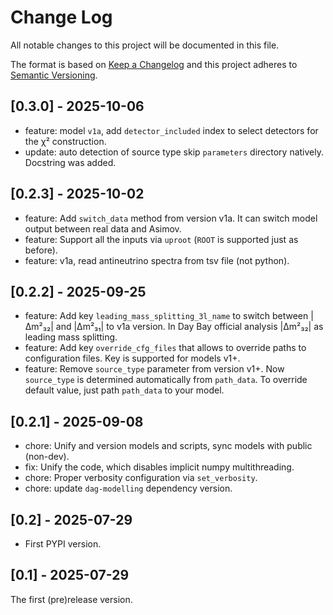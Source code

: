 # Change Log

All notable changes to this project will be documented in this file.

The format is based on [Keep a Changelog](http://keepachangelog.com/)
and this project adheres to [Semantic Versioning](http://semver.org/).

## [0.3.0] - 2025-10-06

- feature: model `v1a`, add `detector_included` index to select detectors for the χ² construction.
- update: auto detection of source type skip `parameters` directory natively. Docstring was added.

## [0.2.3] - 2025-10-02

- feature: Add `switch_data` method from version v1a. It can switch model output between real data and Asimov.
- feature: Support all the inputs via `uproot` (`ROOT` is supported just as before).
- feature: v1a, read antineutrino spectra from tsv file (not python).

## [0.2.2] - 2025-09-25

- feature: Add key `leading_mass_splitting_3l_name` to switch between |Δm²₃₂| and |Δm²₃₁| to v1a version. In Day Bay official analysis |Δm²₃₂| as leading mass splitting.
- feature: Add key `override_cfg_files` that allows to override paths to configuration files. Key is supported for models v1+.
- feature: Remove `source_type` parameter from version v1+. Now `source_type` is determined automatically from `path_data`. To override default value, just path `path_data` to your model.

## [0.2.1] - 2025-09-08

- chore: Unify and version models and scripts, sync models with public (non-dev).
- fix: Unify the code, which disables implicit numpy multithreading.
- chore: Proper verbosity configuration via `set_verbosity`.
- chore: update `dag-modelling` dependency version.

## [0.2] - 2025-07-29

- First PYPI version.

## [0.1] - 2025-07-29

The first (pre)release version.
